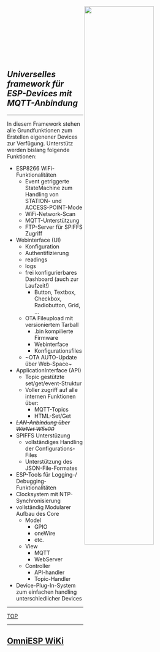 <img src="././pics/OmniESP.png" width="60%" align="right"/>  
<br />
<br />
<br />
<br />
<br />
<br />
<br />
<br />

## _Universelles framework für ESP-Devices mit MQTT-Anbindung_
***

In diesem Framework stehen alle Grundfunktionen zum Erstellen eigenener Devices zur Verfügung.
Unterstütz werden bislang folgende Funktionen:

- ESP8266 WiFi-Funktionalitäten
  - Event getriggerte StateMachine zum Handling von STATION- und ACCESS-POINT-Mode
  - WiFi-Network-Scan
  - MQTT-Unterstützung
  - FTP-Server für SPIFFS Zugriff
- Webinterface (UI)
  - Konfiguration
  - Authentifizierung
  - readings
  - logs
  - frei konfigurierbares Dashboard (auch zur Laufzeit!)
    - Button, Textbox, Checkbox, Radiobutton, Grid, ...
  - OTA Fileupload mit versioniertem Tarball
    - .bin kompilierte Firmware
    - Webinterface
    - Konfigurationsfiles
  - ~OTA AUTO-Update über Web-Space~
- ApplicationInterface (API)
  - Topic gestützte set/get/event-Struktur
  - Voller zugriff auf alle internen Funktionen über:
    - MQTT-Topics
    - HTML-Set/Get
- ~~_LAN-Anbindung über WizNet W5x00_~~
- SPIFFS Unterstüzung
  - vollständiges Handling der Configurations-Files
  - Unterstützung des JSON-File-Formates
- ESP-Tools für Logging-/ Debugging-Funktionalitäten
- Clocksystem mit NTP-Synchronisierung
- vollständig Modularer Aufbau des Core
  - Model
    - GPIO
    - oneWire
    - etc.
  - View
    - MQTT
    - WebServer
  - Controller
    - API-handler
    - Topic-Handler
- Device-Plug-In-System zum einfachen handling unterschiedlicher Devices  

***

[TOP](../../OmniESP/wiki#omniesp)

***    

## **[OmniESP WiKi](https://github.com/Pfannex/OmniESP/wiki)**
